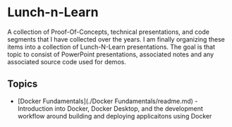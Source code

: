 # Lunch-n-Learn

A collection of Proof-Of-Concepts, technical presentations, and code segments that I have collected over the years.  I am finally organizing these items into a collection of Lunch-N-Learn presentations.   The goal is that topic to consist of PowerPoint presentations, associated notes and any associated source code used for demos.

## Topics

- [Docker Fundamentals](./Docker Fundamentals/readme.md) - Introduction into Docker, Docker Desktop, and the development workflow around building and deploying applicaitons using Docker